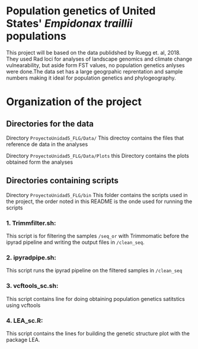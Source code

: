 # Population genetics of United States' *Empidonax traillii* populations

This project will be based on the data publidshed by Ruegg et. al, 2018.
They used Rad loci for analyses of landscape genomics and climate change vulnearability, but aside form FST values, no population genetics anlyses were done.The data set has a large geogrpahic reprentation and sample numbers making it ideal for population genetics and phylogeography. 

# Organization of the project

## Directories for the data

Directory `ProyectoUnidad5_FLG/Data/` This directoy contains the files that reference de data in the analyses

Directory `ProyectoUnidad5_FLG/Data/Plots` this Directory contains the plots obtained form the analyses

## Directories containing scripts

Directory `ProyectoUnidad5_FLG/bin` This folder contains the scripts used in the project, the order noted in this README is the onde used for running the scripts

### 1. Trimmfilter.sh:
This script is for filtering the samples `/seq_or` with Trimmomatic before the ipyrad pipeline and writing the output files in `/clean_seq`. 

### 2. ipyradpipe.sh:
This script runs the ipyrad pipeline on the filtered samples in `/clean_seq`

### 3. vcftools_sc.sh:
This script contains line for doing obtaining population genetics satitstics using vcftools

### 4. LEA_sc.R:
This script contains the lines for building the genetic structure plot with the package LEA.
 
